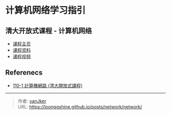 # 计算机网络学习指引


## 清大开放式课程 - 计算机网络

- [课程主页](https://ocw.nthu.edu.tw/ocw/index.php?page=course&amp;cid=291&amp;)
- [课程资料](https://ocw.nthu.edu.tw/ocw/index.php?page=course_news_content&amp;cid=291&amp;id=1015)
- [课程视频](https://www.youtube.com/playlist?list=PLS0SUwlYe8cxktXNovos9xleroaWyb-z5)

## Referenecs

- [110-1 計算機網路 (清大開放式課程)](https://hackmd.io/@0xff07/network/https%3A%2F%2Fhackmd.io%2F%400xff07%2FByADDQ57Y)


---

> 作者: [vanJker](https://github.com/vanJker)  
> URL: https://loonggshine.github.io/posts/network/network/  

